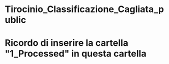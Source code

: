 # Tirocinio_Classificazione_Cagliata_public

# Ricordo di inserire la cartella "1_Processed" in questa cartella